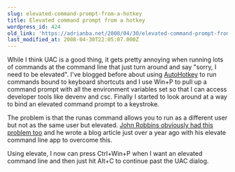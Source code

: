 ```yaml
---
slug: elevated-command-prompt-from-a-hotkey
title: Elevated command prompt from a hotkey
wordpress_id: 424
old_link: 'https://adrianba.net/2008/04/30/elevated-command-prompt-from-a-hotkey/'
last_modified_at: 2008-04-30T22:05:07.000Z
---
```


While I think UAC is a good thing, it gets pretty annoying when running lots of commands at the command line that just turn around and say "sorry, I need to be elevated". I've blogged before about using [AutoHotkey](/2007/10/27/ouch-hot-keys) to run commands bound to keyboard shortcuts and I use Win+P to pull up a command prompt with all the environment variables set so that I can access developer tools like devenv and csc. Finally I started to look around at a way to bind an elevated command prompt to a keystroke.

 

The problem is that the runas command allows you to run as a different user but not as the same user but elevated. [John Robbins obviously had this problem too](http://www.wintellect.com/cs/blogs/jrobbins/archive/2007/03/27/elevate-a-process-at-the-command-line-in-vista.aspx) and he wrote a blog article just over a year ago with his elevate command line app to overcome this.

 

Using elevate, I now can press Ctrl+Win+P when I want an elevated command line and then just hit Alt+C to continue past the UAC dialog.

 
